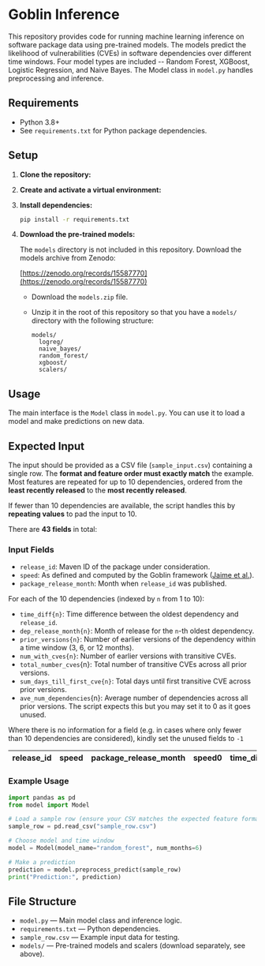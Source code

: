 #  Goblin Inference

This repository provides code for running machine learning inference on software package data using pre-trained models. The models predict the likelihood of vulnerabilities (CVEs) in software dependencies over different time windows. Four model types are included -- Random Forest, XGBoost, Logistic Regression, and Naive Bayes. The Model class in `model.py` handles preprocessing and inference.

## Requirements

- Python 3.8+
- See `requirements.txt` for Python package dependencies.

## Setup

1. **Clone the repository:**
2. **Create and activate a virtual environment:**
3. **Install dependencies:**

   ```sh
   pip install -r requirements.txt
   ```
4. **Download the pre-trained models:**

   The `models` directory is not included in this repository. Download the models archive from Zenodo:

   [https://zenodo.org/records/15587770](https://zenodo.org/records/15587770)

   - Download the `models.zip` file.
   - Unzip it in the root of this repository so that you have a `models/` directory with the following structure:

     ```
     models/
       logreg/
       naive_bayes/
       random_forest/
       xgboost/
       scalers/
     ```

## Usage

The main interface is the `Model` class in `model.py`. You can use it to load a model and make predictions on new data.

## Expected Input

The input should be provided as a CSV file (`sample_input.csv`) containing a single row. The **format and feature order must exactly match** the example. Most features are repeated for up to 10 dependencies, ordered from the **least recently released** to the **most recently released**.

If fewer than 10 dependencies are available, the script handles this by **repeating values** to pad the input to 10.

There are **43 fields** in total:

### Input Fields

- `release_id`: Maven ID of the package under consideration.
- `speed`: As defined and computed by the Goblin framework ([Jaime et al.](https://hal.science/hal-04392296/document)).
- `package_release_month`: Month when `release_id` was published.

For each of the 10 dependencies (indexed by `n` from 1 to 10):

- `time_diff{n}`: Time difference between the oldest dependency and `release_id`.
- `dep_release_month{n}`: Month of release for the `n`-th oldest dependency.
- `prior_versions{n}`: Number of earlier versions of the dependency within a time window (3, 6, or 12 months).
- `num_with_cves{n}`: Number of earlier versions with transitive CVEs.
- `total_number_cves`{n}: Total number of transitive CVEs across all prior versions.
- `sum_days_till_first_cve{n}`: Total days until first transitive CVE across prior versions.
- `ave_num_dependencies`{n}: Average number of dependencies across all prior versions. The script expects this but you may set it to 0 as it goes unused.

Where there is no information for a field (e.g. in cases where only fewer than 10 dependencies are considered), kindly set the unused fields to `-1`

| release_id | speed | package_release_month | speed0 | time_diff0 | dep_release_month0 | prior_versions0 | num_with_cves0 | total_number_cves0 | sum_days_till_first_cve0 | ave_num_dependencies0 | speed1 | time_diff1 | dep_release_month1 | prior_versions1 | num_with_cves1 | total_number_cves1 | sum_days_till_first_cve1 | ave_num_dependencies1 | speed2 | time_diff2 | dep_release_month2 | prior_versions2 | num_with_cves2 | total_number_cves2 | sum_days_till_first_cve2 | ave_num_dependencies2 | speed3 | time_diff3 | dep_release_month3 | prior_versions3 | num_with_cves3 | total_number_cves3 | sum_days_till_first_cve3 | ave_num_dependencies3 | speed4 | time_diff4 | dep_release_month4 | prior_versions4 | num_with_cves4 | total_number_cves4 | sum_days_till_first_cve4 | ave_num_dependencies4 | speed5 | time_diff5 | dep_release_month5 | prior_versions5 | num_with_cves5 | total_number_cves5 | sum_days_till_first_cve5 | ave_num_dependencies5 | speed6 | time_diff6 | dep_release_month6 | prior_versions6 | num_with_cves6 | total_number_cves6 | sum_days_till_first_cve6 | ave_num_dependencies6 | speed7 | time_diff7 | dep_release_month7 | prior_versions7 | num_with_cves7 | total_number_cves7 | sum_days_till_first_cve7 | ave_num_dependencies7 | speed8 | time_diff8 | dep_release_month8 | prior_versions8 | num_with_cves8 | total_number_cves8 | sum_days_till_first_cve8 | ave_num_dependencies8 | speed9 | time_diff9 | dep_release_month9 | prior_versions9 | num_with_cves9 | total_number_cves9 | sum_days_till_first_cve9 | ave_num_dependencies9 | total_num_cves_in_period |
| ---------- | ----- | --------------------- | ------ | ---------- | ------------------ | --------------- | -------------- | ------------------ | ------------------------ | --------------------- | ------ | ---------- | ------------------ | --------------- | -------------- | ------------------ | ------------------------ | --------------------- | ------ | ---------- | ------------------ | --------------- | -------------- | ------------------ | ------------------------ | --------------------- | ------ | ---------- | ------------------ | --------------- | -------------- | ------------------ | ------------------------ | --------------------- | ------ | ---------- | ------------------ | --------------- | -------------- | ------------------ | ------------------------ | --------------------- | ------ | ---------- | ------------------ | --------------- | -------------- | ------------------ | ------------------------ | --------------------- | ------ | ---------- | ------------------ | --------------- | -------------- | ------------------ | ------------------------ | --------------------- | ------ | ---------- | ------------------ | --------------- | -------------- | ------------------ | ------------------------ | --------------------- | ------ | ---------- | ------------------ | --------------- | -------------- | ------------------ | ------------------------ | --------------------- | ------ | ---------- | ------------------ | --------------- | -------------- | ------------------ | ------------------------ | --------------------- | ------------------------ |

### Example Usage

```python
import pandas as pd
from model import Model

# Load a sample row (ensure your CSV matches the expected feature format)
sample_row = pd.read_csv("sample_row.csv")

# Choose model and time window
model = Model(model_name="random_forest", num_months=6)

# Make a prediction
prediction = model.preprocess_predict(sample_row)
print("Prediction:", prediction)
```

## File Structure

- `model.py` — Main model class and inference logic.
- `requirements.txt` — Python dependencies.
- `sample_row.csv` — Example input data for testing.
- `models/` — Pre-trained models and scalers (download separately, see above).
